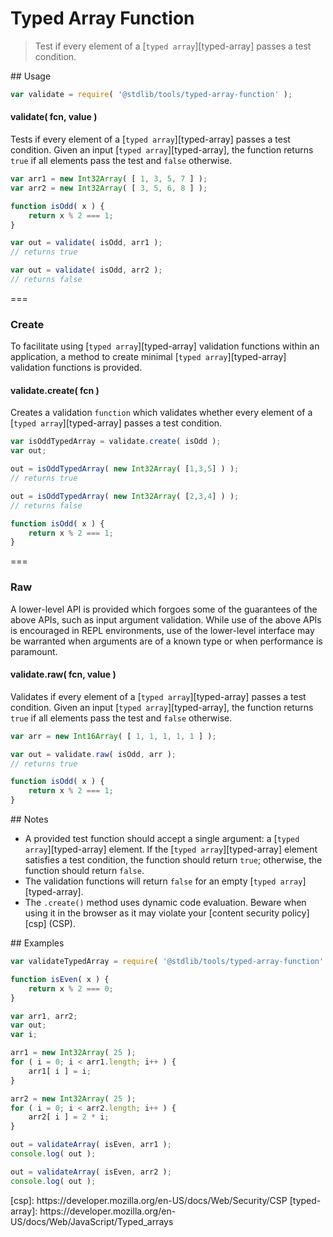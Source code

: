 Typed Array Function
===
>  Test if every element of a [`typed array`][typed-array] passes a test condition.

<section class="usage">
## Usage

``` javascript
var validate = require( '@stdlib/tools/typed-array-function' );
```

<a name="validate"></a>
#### validate( fcn, value )

Tests if every element of a [`typed array`][typed-array] passes a test condition. Given an input [`typed array`][typed-array], the function returns `true` if all elements pass the test and `false` otherwise.

``` javascript
var arr1 = new Int32Array( [ 1, 3, 5, 7 ] );
var arr2 = new Int32Array( [ 3, 5, 6, 8 ] );

function isOdd( x ) {
    return x % 2 === 1;
}

var out = validate( isOdd, arr1 );
// returns true

var out = validate( isOdd, arr2 );
// returns false

```

===
### Create

To facilitate using [`typed array`][typed-array] validation functions within an application, a method to create minimal [`typed array`][typed-array] validation functions is provided.

#### validate.create( fcn )

Creates a validation `function` which validates whether every element of a [`typed array`][typed-array] passes a test condition.

``` javascript
var isOddTypedArray = validate.create( isOdd );
var out;

out = isOddTypedArray( new Int32Array( [1,3,5] ) );
// returns true

out = isOddTypedArray( new Int32Array( [2,3,4] ) );
// returns false

function isOdd( x ) {
    return x % 2 === 1;
}
```

===
### Raw

A lower-level API is provided which forgoes some of the guarantees of the above APIs, such as input argument validation. While use of the above APIs is encouraged in REPL environments, use of the lower-level interface may be warranted when arguments are of a known type or when performance is paramount.

#### validate.raw( fcn, value )

Validates if every element of a [`typed array`][typed-array] passes a test condition. Given an input [`typed array`][typed-array], the function returns `true` if all elements pass the test and `false` otherwise.

``` javascript
var arr = new Int16Array( [ 1, 1, 1, 1, 1 ] );

var out = validate.raw( isOdd, arr );
// returns true

function isOdd( x ) {
    return x % 2 === 1;
}
```
</section>

<!-- /.usage -->

<section class="notes">
## Notes

*    A provided test function should accept a single argument: a [`typed array`][typed-array] element. If the [`typed array`][typed-array] element satisfies a test condition, the function should return `true`; otherwise, the function should return `false`.
*    The validation functions will return `false` for an empty [`typed array`][typed-array].
*    The `.create()` method uses dynamic code evaluation. Beware when using it in the browser as it may violate your [content security policy][csp] (CSP).
</section>

<!-- /.notes -->

<section class="examples">
## Examples

``` javascript
var validateTypedArray = require( '@stdlib/tools/typed-array-function' );

function isEven( x ) {
    return x % 2 === 0;
}

var arr1, arr2;
var out;
var i;

arr1 = new Int32Array( 25 );
for ( i = 0; i < arr1.length; i++ ) {
    arr1[ i ] = i;
}

arr2 = new Int32Array( 25 );
for ( i = 0; i < arr2.length; i++ ) {
    arr2[ i ] = 2 * i;
}

out = validateArray( isEven, arr1 );
console.log( out );

out = validateArray( isEven, arr2 );
console.log( out );
```
</section>

<!-- /.examples -->

<section class="links">
[csp]: https://developer.mozilla.org/en-US/docs/Web/Security/CSP
[typed-array]: https://developer.mozilla.org/en-US/docs/Web/JavaScript/Typed_arrays
</section>

<!-- /.links -->
